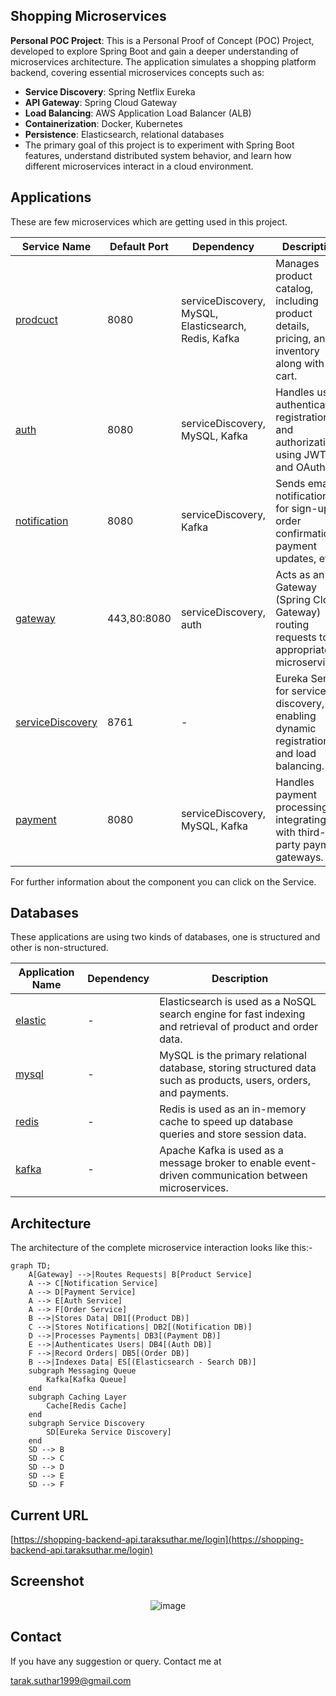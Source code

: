 ## Shopping Microservices
 **Personal POC Project**: This is a Personal Proof of Concept (POC) Project, developed to explore Spring Boot and gain a deeper understanding of microservices architecture. The application simulates a shopping platform backend, covering essential microservices concepts such as:

- **Service Discovery**: Spring Netflix Eureka  
- **API Gateway**: Spring Cloud Gateway  
- **Load Balancing**: AWS Application Load Balancer (ALB)  
- **Containerization**: Docker, Kubernetes  
- **Persistence**: Elasticsearch, relational databases 
- The primary goal of this project is to experiment with Spring Boot features, understand distributed system behavior, and learn how different microservices interact in a cloud environment.

## Applications

These are few microservices which are getting used in this project.

| **Service Name**                                                        | **Default Port** | **Dependency**                                         | **Description**                                                                                       |
|-------------------------------------------------------------------------|------------------|--------------------------------------------------------|-------------------------------------------------------------------------------------------------------|
| [prodcuct](https://github.com/taraksuthar1999/productService)           | 8080             | serviceDiscovery, MySQL, Elasticsearch, Redis, Kafka   | Manages product catalog, including product details, pricing, and inventory along with cart.           |
| [auth](https://github.com/taraksuthar1999/authservice)                  | 8080             | serviceDiscovery, MySQL, Kafka                         | Handles user authentication, registration, and authorization using JWT and OAuth2.                    |
| [notification](https://github.com/taraksuthar1999/notificationservice)  | 8080             | serviceDiscovery, Kafka                                | Sends email notifications for sign-up, order confirmations, payment updates, etc.                     |
| [gateway](https://github.com/taraksuthar1999/gateway)                   | 443,80:8080      | serviceDiscovery, auth                                 | Acts as an API Gateway (Spring Cloud Gateway) routing requests to appropriate microservices.          |
| [serviceDiscovery](https://github.com/taraksuthar1999/servicediscovery) | 8761             | -                                                      | Eureka Server for service discovery, enabling dynamic registration and load balancing.                |
| [payment](https://github.com/taraksuthar1999/paymentservice)            | 8080             | serviceDiscovery, MySQL, Kafka                         | Handles payment processing, integrating with third-party payment gateways.                            |

For further information about the component you can click on the Service.

## Databases

These applications are using two kinds of databases, one is structured and other is non-structured.

| **Application Name** | **Dependency** | **Description**                                                                                                  |
|----------------------|----------------|------------------------------------------------------------------------------------------------------------------|
| [elastic]()          | -              | Elasticsearch is used as a NoSQL search engine for fast indexing and retrieval of product and order data.        |
| [mysql]()            | -              | MySQL is the primary relational database, storing structured data such as products, users, orders, and payments. |
| [redis]()            | -              | Redis is used as an in-memory cache to speed up database queries and store session data.                         |
| [kafka]()            | -              | Apache Kafka is used as a message broker to enable event-driven communication between microservices.             |

## Architecture

The architecture of the complete microservice interaction looks like this:-

```mermaid
graph TD;
    A[Gateway] -->|Routes Requests| B[Product Service]
    A --> C[Notification Service]
    A --> D[Payment Service]
    A --> E[Auth Service]
    A --> F[Order Service]
    B -->|Stores Data| DB1[(Product DB)]
    C -->|Stores Notifications| DB2[(Notification DB)]
    D -->|Processes Payments| DB3[(Payment DB)]
    E -->|Authenticates Users| DB4[(Auth DB)]
    F -->|Record Orders| DB5[(Order DB)]
    B -->|Indexes Data| ES[(Elasticsearch - Search DB)]
    subgraph Messaging Queue
        Kafka[Kafka Queue]
    end
    subgraph Caching Layer
        Cache[Redis Cache]
    end
    subgraph Service Discovery
        SD[Eureka Service Discovery]
    end
    SD --> B
    SD --> C
    SD --> D
    SD --> E
    SD --> F
```
## Current URL
[https://shopping-backend-api.taraksuthar.me/login](https://shopping-backend-api.taraksuthar.me/login)

## Screenshot

<div align="center">
  <img src="" alt="image">
</div>

## Contact

If you have any suggestion or query. Contact me at

tarak.suthar1999@gmail.com
